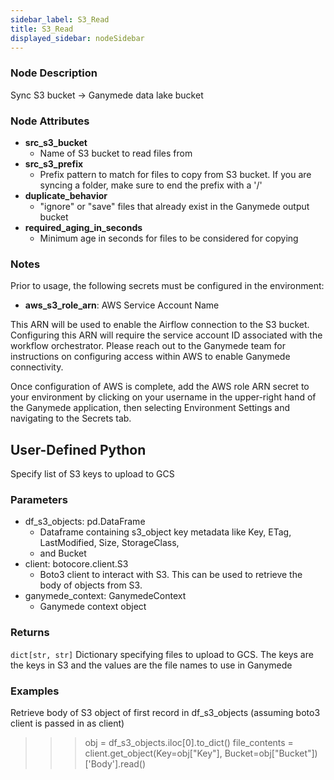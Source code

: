```yaml
---
sidebar_label: S3_Read
title: S3_Read
displayed_sidebar: nodeSidebar
---
```


### Node Description

Sync S3 bucket -\> Ganymede data lake bucket

### Node Attributes

- **src_s3_bucket**
  - Name of S3 bucket to read files from
- **src_s3_prefix**
  - Prefix pattern to match for files to copy from S3 bucket.  If you are syncing a folder, make sure to end the prefix with a '/'
- **duplicate_behavior**
  - "ignore" or "save" files that already exist in the Ganymede output bucket
- **required_aging_in_seconds**
  - Minimum age in seconds for files to be considered for copying

### Notes

Prior to usage, the following secrets must be configured in the environment:
- **aws_s3_role_arn**: AWS Service Account Name

This ARN will be used to enable the Airflow connection to the S3 bucket. Configuring this ARN
will require the service account ID associated with the workflow orchestrator.  Please reach
out to the Ganymede team for instructions on configuring access within AWS to enable Ganymede
connectivity.

Once configuration of AWS is complete, add the AWS role ARN secret to your environment by clicking
on your username in the upper-right hand of the Ganymede application, then selecting Environment
Settings and navigating to the Secrets tab.

## User-Defined Python

Specify list of S3 keys to upload to GCS

### Parameters

  - df_s3_objects: pd.DataFrame
    - Dataframe containing s3_object key metadata like Key, ETag, LastModified, Size, StorageClass,
    - and Bucket
  - client: botocore.client.S3
    - Boto3 client to interact with S3.  This can be used to retrieve the body of objects from S3.
  - ganymede_context: GanymedeContext
    - Ganymede context object

### Returns

`dict[str, str]`
  Dictionary specifying files to upload to GCS.  The keys are the keys in S3 and the values
  are the file names to use in Ganymede

### Examples

Retrieve body of S3 object of first record in df_s3_objects (assuming boto3 client is passed in as client)

>>> obj = df_s3_objects.iloc[0].to_dict()
>>> file_contents = client.get_object(Key=obj["Key"], Bucket=obj["Bucket"])['Body'].read()